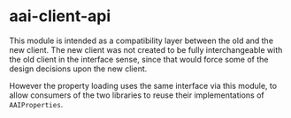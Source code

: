 # aai-client-api

This module is intended as a compatibility layer between the old and the new client.
The new client was not created to be fully interchangeable with the old client in the interface sense,
since that would force some of the design decisions upon the new client.

However the property loading uses the same interface via this module, to allow consumers of the two libraries
to reuse their implementations of `AAIProperties`.

